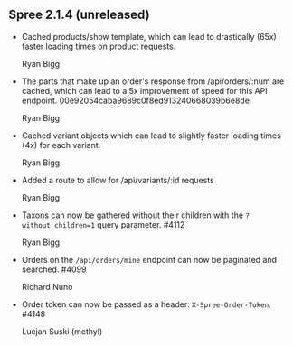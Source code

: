 ## Spree 2.1.4 (unreleased) ##

* Cached products/show template, which can lead to drastically (65x) faster loading times on product requests.

    Ryan Bigg

* The parts that make up an order's response from /api/orders/:num are cached, which can lead to a 5x improvement of speed for this API endpoint. 00e92054caba9689c0f8ed913240668039b6e8de

    Ryan Bigg

* Cached variant objects which can lead to slightly faster loading times (4x) for each variant.

    Ryan Bigg

* Added a route to allow for /api/variants/:id requests

    Ryan Bigg

* Taxons can now be gathered without their children with the `?without_children=1` query parameter. #4112

    Ryan Bigg

* Orders on the `/api/orders/mine` endpoint can now be paginated and searched. #4099

    Richard Nuno

* Order token can now be passed as a header: `X-Spree-Order-Token`. #4148

    Lucjan Suski (methyl)
